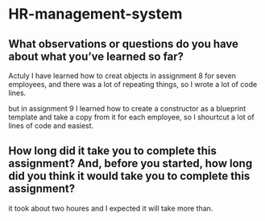 # HR-management-system

## What observations or questions do you have about what you’ve learned so far?

Actuly I have learned how to creat objects in assignment 8 for seven employees, and there was a lot of repeating things, so I wrote a lot of code lines.

but in assignment 9 I learned how to create a constructor as a blueprint template and take a copy from it for each employee, so I shourtcut a lot of lines of code and easiest.

## How long did it take you to complete this assignment? And, before you started, how long did you think it would take you to complete this assignment?

it took about two houres and I expected it will take more than.
